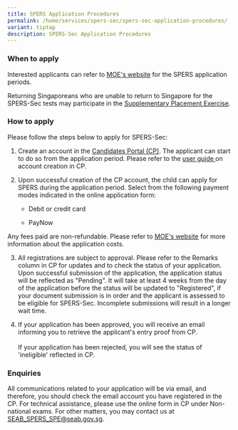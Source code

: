 ```yaml
---
title: SPERS Application Procedures
permalink: /home/services/spers-sec/spers-sec-application-procedures/
variant: tiptap
description: SPERS-Sec Application Procedures
---
```

<h3><strong>When to apply</strong></h3>
<p>Interested applicants can refer to <a href="https://www.moe.gov.sg/returning-singaporeans/secondary/spers/apply" rel="noopener noreferrer nofollow" target="_blank"><u>MOE's website</u></a> for
the SPERS application periods.</p>
<p>Returning Singaporeans who are unable to return to Singapore for the SPERS-Sec
tests may participate in the <a href="https://www.moe.gov.sg/returning-singaporeans/secondary/spe" rel="noopener noreferrer nofollow" target="_blank"><u>Supplementary Placement Exercise</u></a>.</p>
<h3><strong>How to apply</strong></h3>
<p>Please follow the steps below to apply for SPERS-Sec:</p>
<ol data-tight="true" class="tight">
<li>
<p>Create an account in the&nbsp;<a href="https://myexams.seab.gov.sg/auth/login" rel="noopener noreferrer" target="_blank"><u>Candidates Portal (CP)</u></a>.
The applicant can start to do so from the application period. Please refer
to the <a href="/files/SPERS Sec/SPERS_User_Guide_for_Candidates_Portal.pdf" rel="noopener noreferrer nofollow" target="_blank"><u>user guide</u> </a>on
account creation in CP.</p>
</li>
<li>
<p>Upon successful creation of the CP account, the child can apply for SPERS
during the application period. Select from the following payment modes
indicated in the online application form:</p>
<ul data-tight="true" class="tight">
<li>
<p>Debit or credit card</p>
</li>
<li>
<p>PayNow</p>
</li>
</ul>
</li>
</ol>
<p>Any fees paid are non-refundable. Please refer to <a href="https://www.moe.gov.sg/returning-singaporeans/secondary/spers/apply" rel="noopener noreferrer nofollow" target="_blank"><u>MOE's website</u></a> for
more information about the application costs.</p>
<ol start="3" data-tight="true" class="tight">
<li>
<p>All registrations are subject to approval. Please refer to the Remarks
column in CP for updates and to check the status of your application. Upon
successful submission of the application, the application status will be
reflected as "Pending". It will take at least 4 weeks from the day of the
application before the status will be updated to "Registered", if your
document submission is in order and the applicant is assessed to be eligible
for SPERS-Sec. Incomplete submissions will result in a longer wait time.</p>
</li>
<li>
<p>If your application has been approved, you will receive an email informing
you to retrieve the applicant's entry proof from CP.
<br>
<br>If your application has been rejected, you will see the status of 'ineligible'
reflected in CP.</p>
</li>
</ol>
<h3><strong>Enquiries</strong></h3>
<p>All communications related to your application will be via email, and
therefore, you should check the email account you have registered in the
CP. For technical assistance, please use the online form in CP under Non-national
exams. For other matters, you may contact us at <a href="mailto:SEAB_SPERS_SPE@seab.gov.sg" rel="noopener noreferrer nofollow" target="_blank"><u>SEAB_SPERS_SPE@seab.gov.sg</u></a>.</p>
<p></p>